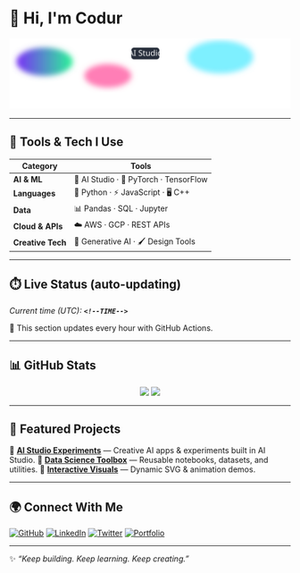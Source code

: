 # 👋 Hi, I'm Codur


<!-- FLOATING_SVG -->
<p align="center">
<img src="assets/floating.svg" alt="floating animation" width="700" />
</p>


---


## 🔧 Tools & Tech I Use


| Category | Tools |
|----------|-------|
| **AI & ML** | 🧠 AI Studio · 🤖 PyTorch · TensorFlow |
| **Languages** | 🐍 Python · ⚡ JavaScript · 🖥️ C++ |
| **Data** | 📊 Pandas · SQL · Jupyter |
| **Cloud & APIs** | ☁️ AWS · GCP · REST APIs |
| **Creative Tech** | 🎨 Generative AI · 🖌️ Design Tools |


---


## ⏱️ Live Status (auto-updating)


_Current time (UTC): **`<!--TIME-->`**_


🔄 This section updates every hour with GitHub Actions.


---


## 📊 GitHub Stats


<p align="center">
<img src="https://github-readme-stats.vercel.app/api?username=YOUR_USERNAME&show_icons=true&theme=radical" height="170" />
<img src="https://github-readme-stats.vercel.app/api/top-langs/?username=YOUR_USERNAME&layout=compact&theme=radical" height="170" />
</p>


---


## 🌟 Featured Projects


🔹 [**AI Studio Experiments**](https://github.com/YOUR_USERNAME/ai-studio-experiments) — Creative AI apps & experiments built in AI Studio.
🔹 [**Data Science Toolbox**](https://github.com/YOUR_USERNAME/data-science-toolbox) — Reusable notebooks, datasets, and utilities.
🔹 [**Interactive Visuals**](https://github.com/YOUR_USERNAME/interactive-visuals) — Dynamic SVG & animation demos.


---


## 🌍 Connect With Me


[![GitHub](https://img.shields.io/badge/GitHub-100000?style=for-the-badge&logo=github&logoColor=white)](https://github.com/YOUR_USERNAME)
[![LinkedIn](https://img.shields.io/badge/LinkedIn-0077B5?style=for-the-badge&logo=linkedin&logoColor=white)](https://linkedin.com/in/YOUR_LINK)
[![Twitter](https://img.shields.io/badge/Twitter-1DA1F2?style=for-the-badge&logo=twitter&logoColor=white)](https://twitter.com/YOUR_HANDLE)
[![Portfolio](https://img.shields.io/badge/Portfolio-FF5722?style=for-the-badge&logo=firefox&logoColor=white)](https://yourwebsite.com)


---


✨ *“Keep building. Keep learning. Keep creating.”*
